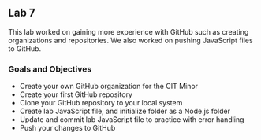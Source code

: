 ## Lab 7

This lab worked on gaining more experience with GitHub such as creating organizations and repositories. We also worked on pushing JavaScript files to GitHub.

### Goals and Objectives

- Create your own GitHub organization for the CIT Minor
- Create your first GitHub repository
- Clone your GitHub repository to your local system
- Create lab JavaScript file, and initialize folder as a Node.js folder
- Update and commit lab JavaScript file to practice with error handling
- Push your changes to GitHub
